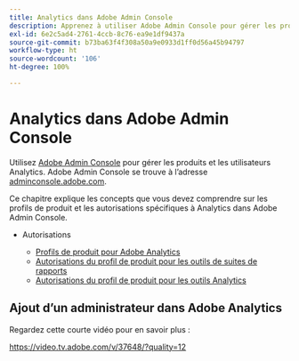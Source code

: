 ```yaml
---
title: Analytics dans Adobe Admin Console
description: Apprenez à utiliser Adobe Admin Console pour gérer les produits et les utilisateurs Analytics.
exl-id: 6e2c5ad4-2761-4ccb-8c76-ea9e1df9437a
source-git-commit: b73ba63f4f308a50a9e0933d1ff0d56a45b94797
workflow-type: ht
source-wordcount: '106'
ht-degree: 100%

---
```


# Analytics dans Adobe Admin Console

Utilisez [Adobe Admin Console](https://helpx.adobe.com/fr/enterprise/using/admin-console.html) pour gérer les produits et les utilisateurs Analytics. Adobe Admin Console se trouve à lʼadresse [adminconsole.adobe.com](https://adminconsole.adobe.com/).

Ce chapitre explique les concepts que vous devez comprendre sur les profils de produit et les autorisations spécifiques à Analytics dans Adobe Admin Console.

* Autorisations

   * [Profils de produit pour Adobe Analytics](/help/admin/admin-console/permissions/product-profile.md)
   * [Autorisations du profil de produit pour les outils de suites de rapports](/help/admin/admin-console/permissions/report-suite-tools.md)
   * [Autorisations du profil de produit pour les outils Analytics](/help/admin/admin-console/permissions/analytics-tools.md)

## Ajout dʼun administrateur dans Adobe Analytics

Regardez cette courte vidéo pour en savoir plus :

https://video.tv.adobe.com/v/37648/?quality=12
